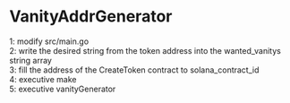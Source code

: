 # VanityAddrGenerator  
1: modify src/main.go  
2: write the desired string from the token address into the wanted_vanitys string array  
3: fill the address of the CreateToken contract to solana_contract_id  
4: executive make  
5: executive vanityGenerator  